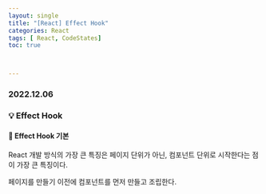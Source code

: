 ```yaml
---
layout: single
title: "[React] Effect Hook"
categories: React
tags: [ React, CodeStates]
toc: true



---
```


### 2022.12.06

### 💡  Effect Hook

#### 📌 Effect Hook 기본

React 개발 방식의 가장 큰 특징은 페이지 단위가 아닌, 컴포넌트 단위로 시작한다는 점이 가장 큰 특징이다. 

페이지를 만들기 이전에 컴포넌트를 먼저 만들고 조립한다. 